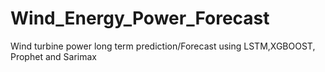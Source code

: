 # Wind_Energy_Power_Forecast
Wind turbine power long term prediction/Forecast using LSTM,XGBOOST, Prophet and Sarimax
